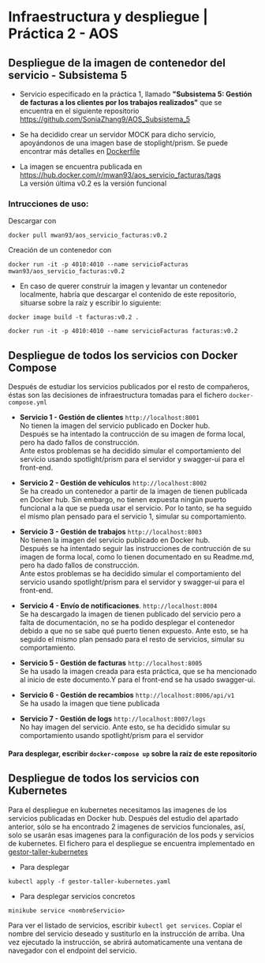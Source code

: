# Infraestructura y despliegue | Práctica 2 - AOS
##  Despliegue de la imagen de contenedor del servicio - Subsistema 5
- Servicio especificado en la práctica 1, llamado **"Subsistema 5: Gestión de facturas a los clientes por los trabajos realizados"** que se encuentra en el siguiente repositorio https://github.com/SoniaZhang9/AOS_Subsistema_5 <br>

- Se ha decidido crear un servidor MOCK para dicho servicio, apoyándonos de una imagen base de stoplight/prism. Se puede encontrar más detalles en [Dockerfile](Dockerfile)

- La imagen se encuentra publicada en <br>
https://hub.docker.com/r/mwan93/aos_servicio_facturas/tags <br>
La versión última v0.2 es la versión funcional 

### Intrucciones de uso:
Descargar con 
```
docker pull mwan93/aos_servicio_facturas:v0.2
``` 
Creación de un contenedor con 
```
docker run -it -p 4010:4010 --name servicioFacturas mwan93/aos_servicio_facturas:v0.2
```

- En caso de querer construir la imagen y levantar un contenedor localmente, habría que descargar el contenido de este repositorio, situarse sobre la raíz y escribir lo siguiente:<br> 
```
docker image build -t facturas:v0.2 .
```

```
docker run -it -p 4010:4010 --name servicioFacturas facturas:v0.2
```

## Despliegue de todos los servicios con Docker Compose

Después de estudiar los servicios publicados por el resto de compañeros, éstas son las decisiones de infraestructura tomadas para el fichero `docker-compose.yml`

- **Servicio 1 - Gestión de clientes**  `http://localhost:8001` <br>
No tienen la imagen del servicio publicado en Docker hub. <br> 
Después se ha intentado la contrucción de su imagen de forma local, pero ha dado fallos de construcción.<br>
  Ante estos problemas se ha decidido simular el comportamiento del servicio usando spotlight/prism para el servidor y swagger-ui para el front-end.<br>
  
- **Servicio 2 - Gestión de vehículos** `http://localhost:8002` <br>
Se ha creado un contenedor a partir de la imagen de tienen publicada en Docker hub. Sin embargo, no tienen expuesta ningún puerto funcional a la que se pueda usar el servicio. Por lo tanto, se ha seguido el mismo plan pensado para el servicio 1, simular su comportamiento.

- **Servicio 3 - Gestión de trabajos**   `http://localhost:8003` <br>
  No tienen la imagen del servicio publicado en Docker hub. <br> Después se ha intentado seguir las instrucciones de contrucción de su imagen de forma local, como lo tienen documentado en su Readme.md, pero ha dado fallos de construcción.<br>
  Ante estos problemas se ha decidido simular el comportamiento del servicio usando spotlight/prism para el servidor y swagger-ui para el front-end.<br>
  
- **Servicio 4 - Envío de notificaciones**. `http://localhost:8004` <br>
Se ha descargado la imagen de tienen publicado del servicio pero a falta de documentación, no se ha podido desplegar el contenedor debido a que no se sabe qué puerto tienen expuesto. Ante esto, se ha seguido el mismo plan pensado para el resto de servicios, simular su comportamiento.

- **Servicio 5 - Gestión de facturas** `http://localhost:8005` <br>
Se ha usado la imagen creada para esta práctica, que se ha mencionado al inicio de este documento.Y para el front-end se ha usado swagger-ui. 

- **Servicio 6 - Gestión de recambios** `http://localhost:8006/api/v1` <br>
Se ha usado la imagen que tiene publicada

- **Servicio 7 - Gestión de logs** `http://localhost:8007/logs` <br>
No hay imagen del servicio. Ante esto, se ha decidido simular su comportamiento usando spotlight/prism para el servidor<br>

#### Para desplegar, escribir `docker-compose up` sobre la raíz de este repositorio


## Despliegue de todos los servicios con Kubernetes
Para el despliegue en kubernetes necesitamos las imagenes de los servicios publicadas en Docker hub. Después del estudio del apartado anterior, sólo se ha encontrado 2 imagenes de servicios funcionales, así, solo se usarán esas imagenes para la configuración de los pods y servicios de kubernetes.
El fichero para el despliegue se encuentra implementado en [gestor-taller-kubernetes](gestor-taller-kubernetes.yaml)

- Para desplegar 
```
kubectl apply -f gestor-taller-kubernetes.yaml
```
- Para desplegar servicios concretos
```
minikube service <nombreServicio>
```
Para ver el listado de servicios, escribir `kubectl get services`. Copiar el nombre del servicio deseado y sustiturlo en la instrucción de arriba.
Una vez ejecutado la instrucción, se abrirá automaticamente una ventana de navegador con el endpoint del servicio.
